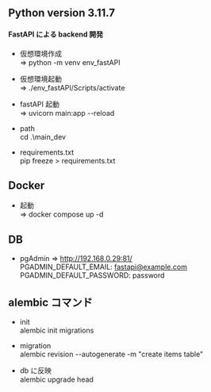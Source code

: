 ## Python version 3.11.7

#### FastAPI による backend 開発

- 仮想環境作成<br>
  => python -m venv env_fastAPI

- 仮想環境起動<br>
  => .\/env_fastAPI/Scripts/activate

- fastAPI 起動<br>
  => uvicorn main:app --reload

- path<br>
  cd .\main_dev

- requirements.txt<br>
  pip freeze > requirements.txt

## Docker

- 起動<br>
  => docker compose up -d

## DB

- pgAdmin
  => http://192.168.0.29:81/<br>
  PGADMIN_DEFAULT_EMAIL: fastapi@example.com<br>
  PGADMIN_DEFAULT_PASSWORD: password<br>

## alembic コマンド

- init<br>
  alembic init migrations

- migration<br>
  alembic revision --autogenerate -m "create items table"

- db に反映<br>
  alembic upgrade head
